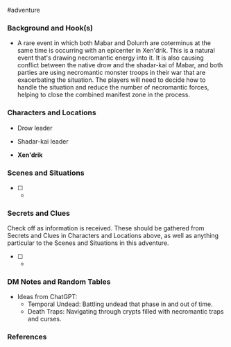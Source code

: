  #adventure 

### Background and Hook(s)

* A rare event in which both Mabar and Dolurrh are coterminus at the same time is occurring with an epicenter in Xen'drik. This is a natural event that's drawing necromantic energy into it. It is also causing conflict between the native drow and the shadar-kai of Mabar, and both parties are using necromantic monster troops in their war that are exacerbating the situation. The players will need to decide how to handle the situation and reduce the number of necromantic forces, helping to close the combined manifest zone in the process.

### Characters and Locations

* Drow leader
* Shadar-kai leader

* **Xen'drik**

### Scenes and Situations

 - [ ] -

### Secrets and Clues
Check off as information is received. These should be gathered from Secrets and Clues in Characters and Locations above, as well as anything particular to the Scenes and Situations in this adventure.

 - [ ] -

### DM Notes and Random Tables

- Ideas from ChatGPT:
	- Temporal Undead: Battling undead that phase in and out of time.
	- Death Traps: Navigating through crypts filled with necromantic traps and curses.

### References

